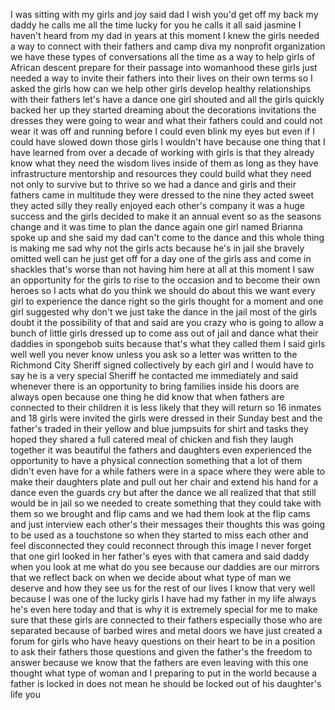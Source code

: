 
I was sitting with my girls and joy said
dad I wish you&#39;d get off my back my
daddy he calls me all the time lucky for
you he calls it all said jasmine I
haven&#39;t heard from my dad in years at
this moment I knew the girls needed a
way to connect with their fathers and
camp diva my nonprofit organization we
have these types of conversations all
the time as a way to help girls of
African descent prepare for their
passage into womanhood these girls just
needed a way to invite their fathers
into their lives on their own terms so I
asked the girls how can we help other
girls develop healthy relationships with
their fathers let&#39;s have a dance one
girl shouted and all the girls quickly
backed her up they started dreaming
about the decorations invitations the
dresses they were going to wear and what
their fathers could and could not wear
it was off and running before I could
even blink my eyes but even if I could
have slowed down those girls I wouldn&#39;t
have because one thing that I have
learned from over a decade of working
with girls is that they already know
what they need the wisdom lives inside
of them as long as they have
infrastructure mentorship and resources
they could build what they need not only
to survive but to thrive so we had a
dance
and girls and their fathers came in
multitude they were dressed to the nine
they acted sweet they acted silly they
really enjoyed each other&#39;s company it
was a huge success and the girls decided
to make it an annual event so as the
seasons change and it was time to plan
the dance again one girl named Brianna
spoke up and she said my dad can&#39;t come
to the dance and this whole thing is
making me sad why not the girls acts
because he&#39;s in jail she bravely omitted
well can he just get off for a day one
of the girls ass and come in shackles
that&#39;s worse than not having him here at
all at this moment I saw an opportunity
for the girls to rise to the occasion
and to become their own heroes so I acts
what do you think we should do about
this we want every girl to experience
the dance right so the girls thought for
a moment and one girl suggested why
don&#39;t we just take the dance in the jail
most of the girls doubt it the
possibility of that and said are you
crazy who is going to allow a bunch of
little girls dressed up
to come ass out of jail and dance what
their daddies in spongebob suits because
that&#39;s what they called them I said
girls well well you never know unless
you ask so a letter was written to the
Richmond City Sheriff signed
collectively by each girl and I would
have to say he is a very special Sheriff
he contacted me immediately and said
whenever there is an opportunity to
bring families inside his doors are
always open because one thing he did
know that when fathers are connected to
their children it is less likely that
they will return so 16 inmates and 18
girls were invited the girls were
dressed in their Sunday best and the
father&#39;s traded in their yellow and blue
jumpsuits for shirt and tasks they hoped
they shared a full catered meal of
chicken and fish they laugh together it
was beautiful the fathers and daughters
even experienced the opportunity to have
a physical connection something that a
lot of them didn&#39;t even have for a while
fathers were in a space where they were
able to make their daughters plate and
pull out her chair and extend his hand
for a dance even the guards cry but
after the dance we all realized that
that still would be in jail so we needed
to create something that they could take
with them so we brought and flip cams
and we had them look at the flip cams
and just interview each other&#39;s their
messages their thoughts this was going
to be used as a touchstone so when they
started to miss each other and feel
disconnected they could reconnect
through this image I never forget that
one girl looked in her father&#39;s eyes
with that camera and said daddy when you
look at me what do you see because our
daddies are our mirrors that we reflect
back on when we decide about what type
of man we deserve and how they see us
for the rest of our lives I know that
very well because I was one of the lucky
girls I have had my father in my life
always he&#39;s even here today
and that is why it is extremely special
for me to make sure that these girls are
connected to their fathers especially
those who are separated because of
barbed wires and metal doors we have
just created a forum for girls who have
heavy questions on their heart to be in
a position to ask their fathers those
questions and given the father&#39;s the
freedom to answer because we know that
the fathers are even leaving with this
one thought what type of woman and I
preparing to put in the world because a
father is locked in does not mean he
should be locked out of his daughter&#39;s
life
you
